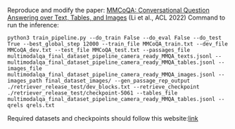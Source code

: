 Reproduce and modify the paper: [MMCoQA: Conversational Question Answering over Text, Tables, and Images](https://aclanthology.org/2022.acl-long.290) (Li et al., ACL 2022)
Command to run the inference:
```
python3 train_pipeline.py --do_train False --do_eval False --do_test True --best_global_step 12000 --train_file MMCoQA_train.txt --dev_file MMCoQA_dev.txt --test_file MMCoQA_test.txt --passages_file multimodalqa_final_dataset_pipeline_camera_ready_MMQA_texts.jsonl --multimodalqa_final_dataset_pipeline_camera_ready_MMQA_tables.jsonl --images_file multimodalqa_final_dataset_pipeline_camera_ready_MMQA_images.jsonl --images_path final_dataset_images/ --gen_passage_rep_output ./retriever_release_test/dev_blocks.txt --retrieve_checkpoint ./retriever_release_test/checkpoint-5061 --tables_file multimodalqa_final_dataset_pipeline_camera_ready_MMQA_tables.jsonl --qrels qrels.txt
```
Required datasets and checkpoints should follow this website:[link](https://github.com/liyongqi67/MMCoQA)

